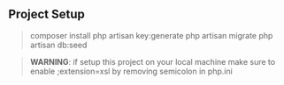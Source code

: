 
## Project Setup
> composer install
> php artisan key:generate
> php artisan migrate
> php artisan db:seed

> **WARNING**: if setup this project on  your local machine make sure to enable ;extension=xsl by removing semicolon in php.ini